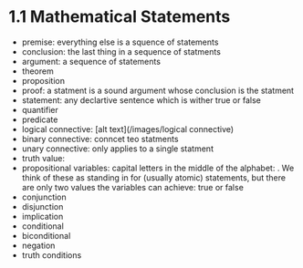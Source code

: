 # 1.1 Mathematical Statements

- premise: everything else is a squence of statements
- conclusion: the last thing in a sequence of statments
- argument: a sequence of statements
- theorem
- proposition
- proof: a statment is a sound argument whose conclusion is the statment
- statement: any declartive sentence which is wither true or false
- quantifier
- predicate
- logical connective: [alt text](/images/logical connective)
- binary connective: conncet teo statments 
- unary connective: only applies to a single statment
- truth value: 
- propositional variables: capital letters in the middle of the alphabet: .
 We think of these as standing in for (usually atomic) statements, but there are only two values the variables can achieve: true or false
- conjunction
- disjunction
- implication
- conditional
- biconditional
- negation
- truth conditions
